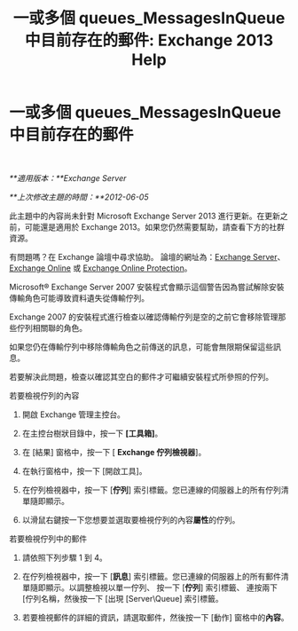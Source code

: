 ﻿---
title: '一或多個 queues_MessagesInQueue 中目前存在的郵件: Exchange 2013 Help'
TOCTitle: 一或多個 queues_MessagesInQueue 中目前存在的郵件
ms:assetid: 3ffcdc7e-c1b7-49a7-8e5f-b30c0397908d
ms:mtpsurl: https://technet.microsoft.com/zh-tw/library/ms.exch.setupreadiness.messagesinqueue(v=EXCHG.150)
ms:contentKeyID: 50473034
ms.date: 05/21/2018
mtps_version: v=EXCHG.150
ms.translationtype: MT
---

# 一或多個 queues\_MessagesInQueue 中目前存在的郵件

 

_**適用版本：**Exchange Server_

_**上次修改主題的時間：**2012-06-05_

此主題中的內容尚未針對 Microsoft Exchange Server 2013 進行更新。在更新之前，可能還是適用於 Exchange 2013。如果您仍然需要幫助，請查看下方的社群資源。

有問題嗎？在 Exchange 論壇中尋求協助。 論壇的網址為：[Exchange Server](https://go.microsoft.com/fwlink/p/?linkid=60612)、 [Exchange Online](https://go.microsoft.com/fwlink/p/?linkid=267542) 或 [Exchange Online Protection](https://go.microsoft.com/fwlink/p/?linkid=285351)。

Microsoft® Exchange Server 2007 安裝程式會顯示這個警告因為嘗試解除安裝傳輸角色可能導致資料遺失從傳輸佇列。

Exchange 2007 的安裝程式進行檢查以確認傳輸佇列是空的之前它會移除管理那些佇列相關聯的角色。

如果您仍在傳輸佇列中移除傳輸角色之前傳送的訊息，可能會無限期保留這些訊息。

若要解決此問題，檢查以確認其空白的郵件才可繼續安裝程式所參照的佇列。

若要檢視佇列的內容

1.  開啟 Exchange 管理主控台。

2.  在主控台樹狀目錄中，按一下 **\[工具箱\]**。

3.  在 \[結果\] 窗格中，按一下 \[ **Exchange 佇列檢視器**\]。

4.  在執行窗格中，按一下 \[開啟工具\]。

5.  在佇列檢視器中，按一下 \[**佇列**\] 索引標籤。您已連線的伺服器上的所有佇列清單隨即顯示。

6.  以滑鼠右鍵按一下您想要並選取要檢視佇列的內容**屬性**的佇列。

若要檢視佇列中的郵件

1.  請依照下列步驟 1 到 4。

2.  在佇列檢視器中，按一下 \[**訊息**\] 索引標籤。您已連線的伺服器上的所有郵件清單隨即顯示。以調整檢視以單一佇列、 按一下 \[**佇列**\] 索引標籤、 連按兩下 \[佇列名稱，然後按一下 \[出現 \[Server\\Queue\] 索引標籤。

3.  若要檢視郵件的詳細的資訊，請選取郵件，然後按一下 \[動作\] 窗格中的**內容**。

